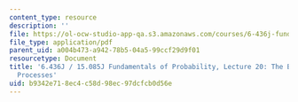```yaml
---
content_type: resource
description: ''
file: https://ol-ocw-studio-app-qa.s3.amazonaws.com/courses/6-436j-fundamentals-of-probability-fall-2018/b9342e718ec4c58d98ec97dcfcb0d56e_MIT6_436JF18_lec20.pdf
file_type: application/pdf
parent_uid: a004b473-a942-78b5-04a5-99ccf29d9f01
resourcetype: Document
title: '6.436J / 15.085J Fundamentals of Probability, Lecture 20: The Basics of Stochastic
  Processes'
uid: b9342e71-8ec4-c58d-98ec-97dcfcb0d56e
---
```

